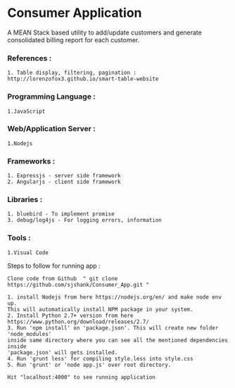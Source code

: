 # Consumer Application

A MEAN Stack based utility to add/update customers and generate consolidated billing report for each customer.


### References :	
    
    1. Table display, filtering, pagination : http://lorenzofox3.github.io/smart-table-website

### Programming Language : ###

    1.JavaScript

### Web/Application Server : ###

    1.Nodejs

### Frameworks : ###

    1. Expressjs - server side framework
    2. Angularjs - client side framework
    
### Libraries :  ###

    1. bluebird - To implement promise
    3. debug/log4js - For logging errors, information
    
### Tools : ###

    1.Visual Code
    
Steps to follow for running app :

    Clone code from Github  " git clone https://github.com/sjshank/Consumer_App.git "

    1. install Nodejs from here https://nodejs.org/en/ and make node env up. 
    This will automatically install NPM package in your system.
    2. Install Python 2.7+ version from here https://www.python.org/download/releases/2.7/
    3. Run 'npm install' on 'package.json'. This will create new folder 'node_modules' 
    inside same directory where you can see all the mentioned dependencies inside
    'package.json' will gets installed.
    4. Run 'grunt less' for compiling style.less into style.css
    5. Run 'grunt' or 'node app.js' over root directory.
    
    Hit "localhost:4000" to see running application
